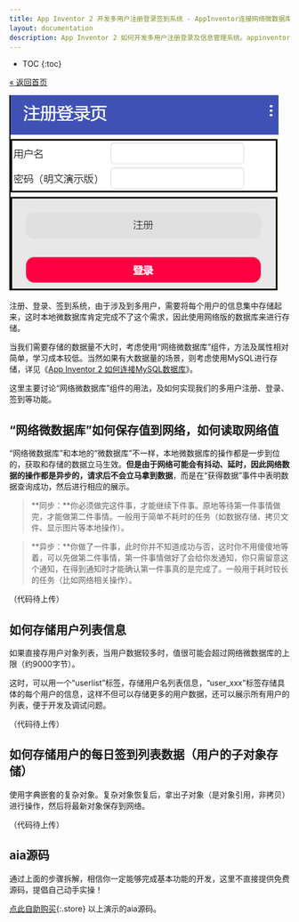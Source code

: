 ```yaml
---
title: App Inventor 2 开发多用户注册登录签到系统 - AppInventor连接网络微数据库保姆级教程
layout: documentation
description: App Inventor 2 如何开发多用户注册登录及信息管理系统。appinventor连接网络数据库。主要使用“网络微数据库”组件实现，基础功能要求有：用户信息上传网络，从网络下载用户信息，用户列表怎么存储，用户的其他信息如每日签到信息如何存储。
---
```


* TOC
{:toc}

[&laquo; 返回首页](index.html)

![注册登录页](net_login/注册登录页.png)

注册、登录、签到系统，由于涉及到多用户，需要将每个用户的信息集中存储起来，这时本地微数据库肯定完成不了这个需求，因此使用网络版的数据库来进行存储。

当我们需要存储的数据量不大时，考虑使用“网络微数据库”组件，方法及属性相对简单，学习成本较低。当然如果有大数据量的场景，则考虑使用MySQL进行存储，详见《[App Inventor 2 如何连接MySQL数据库](mysql.html?f=netlogin)》。

这里主要讨论“网络微数据库”组件的用法，及如何实现我们的多用户注册、登录、签到等功能。

## “网络微数据库”如何保存值到网络，如何读取网络值

“网络微数据库”和本地的“微数据库”不一样，本地微数据库的操作都是一步到位的，获取和存储的数据立马生效。**但是由于网络可能会有抖动、延时，因此网络数据的操作都是异步的，请求后不会立马拿到数据**，而是在“获得数据”事件中表明数据查询成功，然后进行相应的展示。

> **同步：**你必须做完这件事，才能继续下件事。原地等待第一件事情做完，才能做第二件事情。一般用于简单不耗时的任务（如数据存储、拷贝文件、显示图片等本地操作）。

> **异步：**你做了一件事，此时你并不知道成功与否，这时你不用傻傻地等着，可以先做第二件事情，第一件事情做好了会给你发通知，你只需留意这个通知，在得到通知时才能确认第一件事真的是完成了。一般用于耗时较长的任务（比如网络相关操作）。


（代码待上传）


## 如何存储用户列表信息

如果直接存用户对象列表，当用户数据较多时，值很可能会超过网络微数据库的上限（约9000字节）。

这时，可以用一个“userlist”标签，存储用户名列表信息，“user_xxx”标签存储具体的每个用户的信息，这样不但可以存储更多的用户数据，还可以展示所有用户的列表，便于开发及调试问题。

（代码待上传）

## 如何存储用户的每日签到列表数据（用户的子对象存储）

使用字典嵌套的复杂对象。复杂对象恢复后，拿出子对象（是对象引用，非拷贝）进行操作，然后将最新对象保存到网络。

（代码待上传）

## aia源码

通过上面的步骤拆解，相信你一定能够完成基本功能的开发，这里不直接提供免费源码，提倡自己动手实操！

[点此自助购买](https://www.fun123.cn/aia-store/240327224946966?f=doc){:.store} 以上演示的aia源码。
